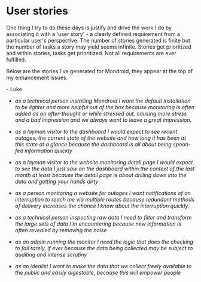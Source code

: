 # User stories

One thing I try to do these days is justify and drive the work I do by 
associating it with a 'user story' - a clearly defined requirement from a 
particular user's perspective. The number of stories generated is finite but the 
number of tasks a story may yield seems infinite. Stories get prioritized and 
within stories, tasks get prioritized. Not all requirements are ever fulfilled.

Below are the stories I've generated for Mondroid, they appear at the top of my
enhancement issues.

  \- Luke



* _as a technical person installing Mondroid
I want the default installation to be lighter and more helpful out of the box
because monitoring is often added as an after-thought or while stressed out, causing more stress and a bad impression and we always want to leave a great impression._

* _as a layman visitor to the dashboard
I would expect to see recent outages, the current state of the website and how long it has been at this state at a glance
because the dashboard is all about being spoon-fed information quickly_

* _as a layman visitor to the website monitoring detail page
I would expect to see the data I just saw on the dashboard within the context of the last month at least
because the detail page is about drilling down into the data and getting your hands dirty_

* _as a person monitoring a website for outages
I want notifications of an interruption to reach me via multiple routes
because redundant methods of delivery increases the chance I know about the interruption quickly._

* _as a technical person inspecting raw data
I need to filter and transform the large sets of data I'm encountering
because new information is often revealed by removing the noise_

* _as an admin running the monitor
I need the logic that does the checking to fail rarely, if ever
because the data being collected may be subject to auditing and intense scrutiny_

* _as an idealist 
I want to make the data that we collect freely available to the public and easily digestable,
because this will empower people_
